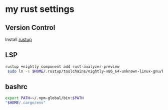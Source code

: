 # my rust settings

## Version Control

Install [rustup](https://rustup.rs/)

## LSP

```bash
rustup +nightly component add rust-analyzer-preview
 sudo ln -s $HOME/.rustup/toolchains/nightly-x86_64-unknown-linux-gnu/bin/rust-analyzer /usr/bin/rust-analyzer
```

## bashrc

```bash
export PATH=~/.npm-global/bin:$PATH
"$HOME/.cargo/env"
```
